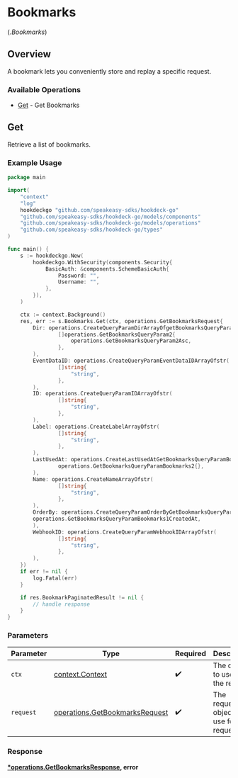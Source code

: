 # Bookmarks
(*.Bookmarks*)

## Overview

A bookmark lets you conveniently store and replay a specific request.

### Available Operations

* [Get](#get) - Get Bookmarks

## Get

Retrieve a list of bookmarks.

### Example Usage

```go
package main

import(
	"context"
	"log"
	hookdeckgo "github.com/speakeasy-sdks/hookdeck-go"
	"github.com/speakeasy-sdks/hookdeck-go/models/components"
	"github.com/speakeasy-sdks/hookdeck-go/models/operations"
	"github.com/speakeasy-sdks/hookdeck-go/types"
)

func main() {
    s := hookdeckgo.New(
        hookdeckgo.WithSecurity(components.Security{
            BasicAuth: &components.SchemeBasicAuth{
                Password: "",
                Username: "",
            },
        }),
    )

    ctx := context.Background()
    res, err := s.Bookmarks.Get(ctx, operations.GetBookmarksRequest{
        Dir: operations.CreateQueryParamDirArrayOfgetBookmarksQueryParam2(
                []operations.GetBookmarksQueryParam2{
                    operations.GetBookmarksQueryParam2Asc,
                },
        ),
        EventDataID: operations.CreateQueryParamEventDataIDArrayOfstr(
                []string{
                    "string",
                },
        ),
        ID: operations.CreateQueryParamIDArrayOfstr(
                []string{
                    "string",
                },
        ),
        Label: operations.CreateLabelArrayOfstr(
                []string{
                    "string",
                },
        ),
        LastUsedAt: operations.CreateLastUsedAtGetBookmarksQueryParamBookmarks2(
                operations.GetBookmarksQueryParamBookmarks2{},
        ),
        Name: operations.CreateNameArrayOfstr(
                []string{
                    "string",
                },
        ),
        OrderBy: operations.CreateQueryParamOrderByGetBookmarksQueryParamBookmarks1(
        operations.GetBookmarksQueryParamBookmarks1CreatedAt,
        ),
        WebhookID: operations.CreateQueryParamWebhookIDArrayOfstr(
                []string{
                    "string",
                },
        ),
    })
    if err != nil {
        log.Fatal(err)
    }

    if res.BookmarkPaginatedResult != nil {
        // handle response
    }
}
```

### Parameters

| Parameter                                                                        | Type                                                                             | Required                                                                         | Description                                                                      |
| -------------------------------------------------------------------------------- | -------------------------------------------------------------------------------- | -------------------------------------------------------------------------------- | -------------------------------------------------------------------------------- |
| `ctx`                                                                            | [context.Context](https://pkg.go.dev/context#Context)                            | :heavy_check_mark:                                                               | The context to use for the request.                                              |
| `request`                                                                        | [operations.GetBookmarksRequest](../../models/operations/getbookmarksrequest.md) | :heavy_check_mark:                                                               | The request object to use for the request.                                       |


### Response

**[*operations.GetBookmarksResponse](../../models/operations/getbookmarksresponse.md), error**

